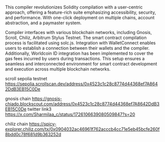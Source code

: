  This compiler  revolutionizes Solidity compilation with a user-centric approach, offering a feature-rich suite emphasizing accessibility, security, and performance. With one-click deployment on multiple chains, account abstraction, and a paymaster system. 

  Compiler interfaces with various blockchain networks, including Gnosis, Scroll, Chiliz, Arbitrum Stylus Testnet. The smart contract compilation process is facilitated using solc.js. Integration with WalletConnect enables users to establish a connection between their wallets and the compiler. Additionally, Worldcoin ID integration has been implemented to cover the gas fees incurred by users during transactions. This setup ensures a seamless and interconnected environment for smart contract development and execution across multiple blockchain networks.


scroll sepolia testnet
https://sepolia.scrollscan.dev/address/0x4523c1c28c8774d44368ef7A8642DdB3EB15C0De

gnosis chain
https://gnosis-chiado.blockscout.com/address/0x4523c1c28c8774d44368ef7A8642DdB3EB15C0De
twitter link3
https://x.com/Sharmilaa_c/status/1726106639080509847?s=20

chiliz chain
https://spicy-explorer.chiliz.com/tx/0x0904032ac46961f762acccb4cc71e5eb45bcfe260f8bdd0c78f681d9b363252d









